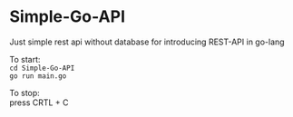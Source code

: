 # Simple-Go-API

Just simple rest api without database for introducing REST-API in go-lang <br>

To start: <br>
`cd Simple-Go-API` <br>
`go run main.go` <br>

To stop: <br>
press CRTL + C <br>